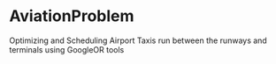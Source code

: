 # AviationProblem
Optimizing and Scheduling Airport Taxis run between the runways and terminals using GoogleOR tools
